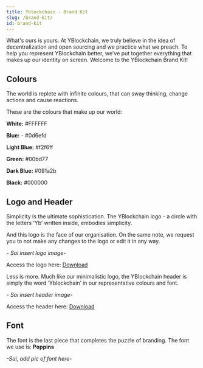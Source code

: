 ```yaml
---
title: Yblockchain - Brand Kit
slug: /brand-kit/
id: brand-kit
---
```


What's ours is yours. At YBlockchain, we truly believe in the idea of decentralization and open sourcing and we practice what we preach. To help you represent YBlockchain better, we've put together everything that makes up our identity on screen. Welcome to the YBlockchain Brand Kit!

## Colours
The world is replete with infinite colours, that can sway thinking, change actions and cause reactions. 

These are the colours that make up our world:

**White:**  #FFFFFF

**Blue:** - #0d6efd

**Light Blue:** #f2f6ff

**Green:** #00bd77

**Dark Blue:** #091a2b

**Black:** #000000

## Logo and Header

Simplicity is the ultimate sophistication. The YBlockchain logo - a circle with the letters ‘Yb’ written inside, embodies simplicity.

And this logo is the face of our organisation. On the same note, we request you to not make any changes to the logo or edit it in any way.

*- Sai insert logo image-*

Access the logo here: [Download](https://drive.google.com/file/d/1GX0F6bcrJ1vd6ibGGQy4E2VsfaGqqILk/view?usp=sharing) 

Less is more. Much like our minimalistic logo, the YBlockchain header is simply the word ‘Yblockchain’ in our representative colours and font.

*- Sai insert header image-*

Access the header here: [Download](https://drive.google.com/file/d/1E5zv9xFdQ9PScSLzqkqbaH4iceQnOAMb/view?usp=sharing)

## Font
The font is the last piece that completes the puzzle of branding. The font we use is: **Poppins**

*-Sai, add pic of font here-*